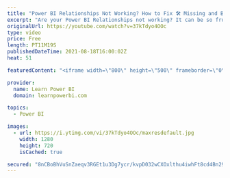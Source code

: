 ```yaml
---
title: "Power BI Relationships Not Working? How to Fix 🛠️ Missing and Blank Values [Part 2]"
excerpt: "Are your Power BI Relationships not working? It can be so frustrating when that happens. In this video we discuss how you can fix Missing or Blank Values when using Power BI Relationship  00:00:00 Intro 00:01:52 Values Missing 00:05:53 Values Showing Under Blank  Part 1 Video: Debug Relationships https://youtu.be/eT2NV2MNaLw"
originalUrl: https://youtube.com/watch?v=37kTdyo4OOc
type: video
price: Free
length: PT11M19S
publishedDateTime: 2021-08-18T16:00:02Z
heat: 51

featuredContent: "<iframe width=\"800\" height=\"500\" frameborder=\"0\" src=\"https://www.youtube.com/embed/37kTdyo4OOc\" allow=\"accelerometer; autoplay; encrypted-media; gyroscope; picture-in-picture\" allowfullscreen></iframe>"

provider:
  name: Learn Power BI
  domain: learnpowerbi.com

topics:
  - Power BI

images:
  - url: https://i.ytimg.com/vi/37kTdyo4OOc/maxresdefault.jpg
    width: 1280
    height: 720
    isCached: true

secured: "8nCBoBhVuSnZaeqv3RGEt1u3Dg7ycr/kvpD032wCXOxlthu4iwhFt8cd4Bn29RRGhkTttsjP9GLHc4wFAFiIIAGF/yK/4l9vMl0bgz028Rlx3O+Hf3Sbkera4O1LlEevPAGPIRYu64pvIRn9IR2JgU2GsbDYleP+TL5U1zxwFX3UqXbCHoZYNh4pPSzZml76N788JcDw8I+SvNjDl/nMlKf77aVJjznIVVFwD/de3ww+jeANW8+G37fAz/U6dTKhr2DAJSSyrWX+NHsihYbEDYXNHfz2FgRIgLh+87QpKapTTDWXIy9Z1pnEl/FJacNGZhHuSPZ6OfSMY9swY2voa6IplChVMXdhnmGybu4D57YcJfmUrhAuihcRa0YcQ2lRLshaSughG+9dl6ApHHdJaY+CSFImtGEPrZtghMnzr9I=;h+Ol5WxUZzlwr3w/UeyfRw=="
---
```


